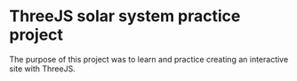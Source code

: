 # ThreeJS solar system practice project
The purpose of this project was to learn and practice creating an interactive site with ThreeJS.
